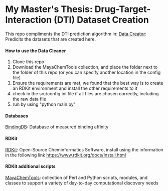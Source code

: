 # My Master's Thesis: Drug-Target-Interaction (DTI) Dataset Creation


This repo compliments the DTI prediction algorithm in:
[Data Creator](https://github.com/Lanorius/binding-affinity-prediction): Predicits the datasets that are created here.

#### How to use the Data Cleaner
1. Clone this repo
2. Download the MayaChemTools collection, and place the folder next to the folder of this repo (or you can specify another location in the config file)
3. Ensure the requirements are met, we found that the best way is to create an RDKit environment and install the other requirements to it
4. check in the src/config.ini file if all files are chosen correctly, including the raw data file
5. run by using "python main.py"

#### Databases

[BindingDB](https://www.bindingdb.org/bind/index.jsp): Database of measured binding affinity

#### RDKit

[RDKit](https://www.rdkit.org/): Open-Source Cheminformatics Software, install using the information in the following link https://www.rdkit.org/docs/Install.html

#### RDKit additional scripts

[MayaChemTools](http://www.mayachemtools.org/): collection of Perl and Python scripts, modules, and classes to support a variety of day-to-day computational discovery needs

